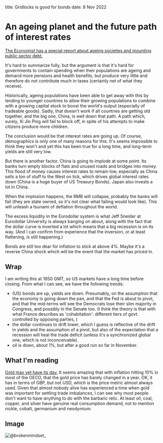 title: Gridlocks is good for bonds
date: 8 Nov 2022


# An ageing planet and the future path of interest rates

[The Economist has a special report about ageing societies and mounting public sector debt.](https://www.economist.com/special-report/2022/10/05/elderly-populations-mean-more-government-spending)

It's hard to summarize fully, but the argument is that it's hard for governments to contain spending when their populations are ageing and demand more pensions and health benefits, but produce very little and therefore do not contribute much in taxes (certainly net of what they receive).

Historically, ageing populations have been able to get away with this by lending to younger countries to allow their growing populations to combine with a growing capital stock to boost the world's output (especially of tradeable goods). Sadly, that doesn't work if all countries are getting old together, and the big one, China, is well down that path. A path which, surely, Xi Jin Ping will fail to block off, in spite of his attempts to make citizens produce more children.

The conclusion would be that interest rates are going up. Of course, demographics is only one of many reasons for this. It's seems impossible to think they won't and yet this has been true for a long time, and long-term yields are still very low.

But there is another factor. China is going to implode at some point. 
Its banks turn empty blocks of flats and unused roads and bridges into money.
This flood of money causes interest rates to remain low, especially as China sells a ton of stuff to the West on tick, which drives global interest rates down (China is a huge buyer of US Treasury Bonds). Japan also invests a lot in China.

When the implosion happens, the RMB will collapse, probably the banks will fail (they are state owned, so it's not clear what failing would look like). This will unleash a tsunami of deflation throughout the world.

The excess liquidity in the Eurodollar system is what Jeff Sneider at Eurodollar University is always banging on about, along with the fact that the dollar curve is inverted a lot which means that a big recession is on its way. (And I can confirm from experience that the inversion, or at least flattening, is still happening.)

Bonds are still too dear for inflation to stick at above 4%. Maybe it's a reverse China shock which will be the event that the market has priced in.

## Wrap
I am writing this at 1650 GMT, so US markets have a long time before closing.
From what I can see, we have the following trends:
- (US) bonds are up, yields are down. Presumably, on the assumption that the economy is going down the pan, and that the Fed is about to pivot, and that the mid-terms will see the Democrats lose their slim majority in Congress, and possibly in the Senate too. (I think the theory is that with what France describes as 'cohabitation': different tiers of govt. controlled by opposing parties, )
- the dollar continues to drift lower, which I guess is reflective of the drift in yields and the assumption of a pivot, but also of the expectation that a recession will heal the trade deficit (unless it's a synchronized global one, which is not inconceivable).
- oil is down, about 1%, but after a good run so far in November.
## What I'm reading
[Gold may yet have its day.](https://www.zerohedge.com/commodities/asymmetric-payoff-why-goldman-sees-gold-soaring-30-when-fed-starts-cutting-rates)
It seems amazing that with inflation hitting 10% in most of the OECD, that the gold price has barely changed in a year. 
OK, it has in terms of GBP, but not USD, which is the price metric almost always used.
Given that almost nobody alive has experienced a time when gold was important for settling trade imbalances, I can see why most people don't want to have anything to do with the barbaric relic. At least oil, coal, copper, and silver have genuine real consumption demand, not to mention nickle, cobalt, germanium and neodymium.
## Image
![@brokenmindset_](https://pbs.twimg.com/media/Fg91S8MWQAEDcxe?format=jpg&name=medium)
